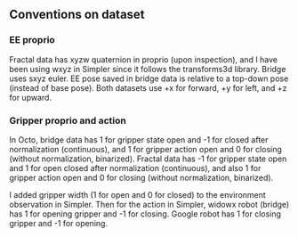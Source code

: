 ## Conventions on dataset

### EE proprio

Fractal data has xyzw quaternion in proprio (upon inspection), and I have been using wxyz in Simpler since it follows the transforms3d library. Bridge uses sxyz euler. EE pose saved in bridge data is relative to a top-down pose (instead of base pose). Both datasets use +x for forward, +y for left, and +z for upward.

### Gripper proprio and action

In Octo, bridge data has 1 for gripper state open and -1 for closed after normalization (continuous), and 1 for gripper action open and 0 for closing (without normalization, binarized). Fractal data has -1 for gripper state open and 1 for open closed after normalization (continuous), and also 1 for gripper action open and 0 for closing (without normalization, binarized).

I added gripper width (1 for open and 0 for closed) to the environment observation in Simpler. Then for the action in Simpler, widowx robot (bridge) has 1 for opening gripper and -1 for closing. Google robot has 1 for closing gripper and -1 for opening.

